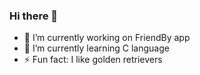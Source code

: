 ### Hi there 👋

- 🔭 I’m currently working on FriendBy app
- 🌱 I’m currently learning C language
- ⚡ Fun fact: I like golden retrievers

<!--
**SerZeliuk/SerZeliuk** is a ✨ _special_ ✨ repository because its `README.md` (this file) appears on your GitHub profile.

Here are some ideas to get you started:

- 🔭 I’m currently working on FriendBy app
- 🌱 I’m currently learning C language
- ⚡ Fun fact: I like golden retrievers
-->

